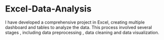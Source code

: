 # Excel-Data-Analysis
I have developed a comprehensive project in Excel, creating multiple dashboard and tables to analyze the data. This process involved several stages , including data preprocessing , data cleaning and data visualization.
